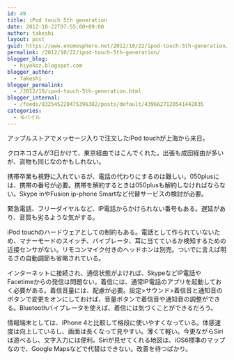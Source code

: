 ```yaml
---
id: 49
title: iPod touch 5th generation
date: 2012-10-22T07:55:00+09:00
author: takeshi
layout: post
guid: https://www.enomosphere.net/2012/10/22/ipod-touch-5th-generation/
permalink: /2012/10/22/ipod-touch-5th-generation/
blogger_blog:
  - hiyokoz.blogspot.com
blogger_author:
  - Takeshi
blogger_permalink:
  - /2012/10/ipod-touch-5th-generation.html
blogger_internal:
  - /feeds/832545220475396382/posts/default/4396627120541442035
categories:
  - モバイル
---
```

アップルストアでメッセージ入りで注文したiPod touchが上海から来日。<!--more-->

クロネコさんが3日かけて、東京経由ではこんでくれた。出張も成田経由が多いが、貨物も同じなのかもしれない。

携帯卒業も視野に入れているが、電話の代わりにするのは難しい。050plusには、携帯の番号が必要。携帯を解約するときは050plusも解約しなければならない。Skype inやFusion ip-phone Smartなど代替サービスの検討が必要。

緊急電話、フリーダイヤルなど、IP電話からかけられない番号もある。遅延があり、音質も劣るような気がする。

iPod touchのハードウェアとしての制約もある。電話として作られていないため、マナーモードのスイッチ、バイブレータ、耳に当てているか検知するための近接センサがない。リモコンマイク付きのヘッドホンは別売。ついでに言えば明るさの自動調節も省略されている。

インターネットに接続され、通信状態がよければ、SkypeなどIP電話やFacetimeからの発信は問題ない。着信には、通常IP電話のアプリを起動しておく必要がある。着信音量には、配慮が必要。設定&gt;サウンド&gt;着信音と通知音のボタンで変更をオンにしておけば、音量ボタンで着信音や通知音の調整ができる。Bluetoothバイブレータを使えば、着信には気づくことができるだろう。

情報端末としては、iPhone 4と比較して格段に使いやすくなっている。体感速度は向上しているし、画面は長くなって見やすい。薄くて軽い。今更ながらSiriは遊べるし、文字入力には便利。Siriが見せてくれる地図は、iOS6標準のマップなので、Google Mapsなどで代替はできない。改善を待つばかり。

&nbsp;